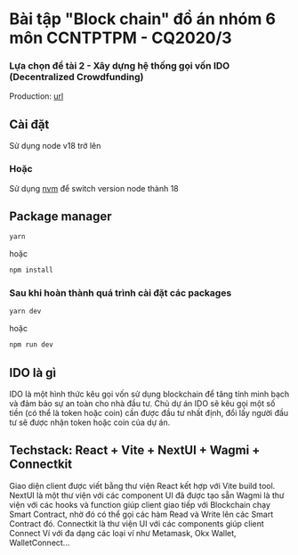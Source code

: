 # Bài tập "Block chain" đồ án nhóm 6 môn CCNTPTPM - CQ2020/3

### Lựa chọn đề tài 2 - Xây dựng hệ thống gọi vốn IDO (Decentralized Crowdfunding)

Production: [url](https://ido-detai-2.web.app/)

## Cài đặt

Sử dụng node v18 trở lên

### Hoặc

Sử dụng [nvm](https://github.com/nvm-sh/nvm) để switch version node thành 18

## Package manager

```bash
yarn
```

hoặc

```bash
npm install
```

### Sau khi hoàn thành quá trình cài đặt các packages

```bash
yarn dev
```

hoặc

```bash
npm run dev
```

## IDO là gì

IDO là một hình thức kêu gọi vốn sử dụng blockchain để tăng tính minh bạch và đảm bảo sự an toàn cho nhà đầu tư. Chủ dự án IDO sẽ kêu gọi một số tiền (có thể là token hoặc coin) cần được đầu tư nhất định, đổi lấy người đầu tư sẽ được nhận token hoặc coin của dự án.

## Techstack: React + Vite + NextUI + Wagmi + Connectkit

Giao diện client được viết bằng thư viện <bold>React</bold> kết hợp với <bold>Vite</bold> build tool.
<bold>NextUI</bold> là một thư viện với các component UI đã được tạo sẵn
<bold>Wagmi</bold> là thư viện với các hooks và function giúp client giao tiếp với Blockchain chạy <bold>Smart Contract</bold>, nhờ đó có thể gọi các hàm Read và Write lên các <bold>Smart Contract</bold> đó.
<bold>Connectkit</bold> là thư viện UI với các components giúp client <bold>Connect Ví</bold> với đa dạng các loại ví như Metamask, Okx Wallet, WalletConnect...

